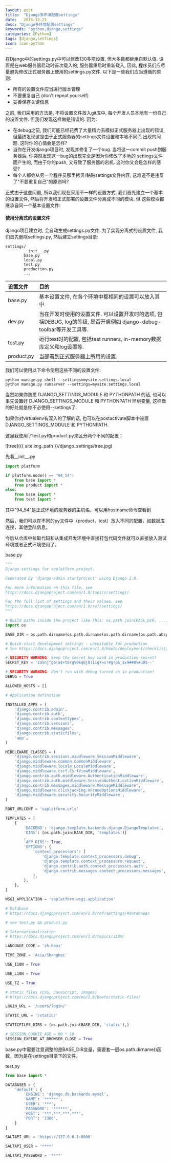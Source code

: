 ```yaml
---
layout: post
title:  "Django多环境配置settings"
date:   2015-12-21
desc: "Django多环境配置settings"
keywords: "python,django,settings"
categories: [Python]
tags: [django,settings]
icon: icon-python
---
```


在Django中的settings.py中可以修改130多项设置, 但大多数都继承自默认值. 设置是在web服务器启动时首次载入的, 服务器重启时重新载入, 因此, 程序员们应尽量避免修改正式服务器上使用的settings.py文件. 以下是一些我们应当遵循的原则:

* 所有的设置文件应当进行版本管理
* 不要重复自己 (don't repeat yourself)
* 妥善保存关键信息

之前, 我们采用的方法是, 不将设置文件放入git库中, 每个开发人员本地有一份自己的设置文件. 但我们发现这样做是错误的. 因为:

* 在debug之前, 我们可能已经花费了大量精力去模拟正式服务器上出现的错误, 但最终发现这是由于正式服务器的settings文件设置和本地不同而 出现的问题. 这时你的心情会是怎样?
* 当你在开发django项目时, 发现并修复了一个bug. 当将这一commit push到服务器后, 你突然发现这一bug的出现完全是因为你修改了本地的 settings文件而产生的, 而由于你的push, 又导致了服务器的宕机. 这时你又会是怎样的感受?
* 每个人都会从另一个程序员那里拷贝/黏贴settings文件内容, 这难道不是违反了"不要重复自己"的原则吗?

正式由于这些问题, 所以我们现在采用不一样的设置方式. 我们首先建立一个基本的设置文件, 然后将开发和正式部署的设置文件分离成不同的模块, 但 这些模块都继承自同一个基本设置文件:

#### 使用分离式的设置文件
django项目建立时, 会自动生成settings.py文件. 为了实现分离式的设置文件, 我们首先删除settings.py, 然后建立settings目录:

```
settings/
        __init__.py
        base.py
        local.py
        test.py
        production.py
        ...
```

| 设置文件 | 目的 |
|:------ |:---- |
| base.py | 基本设置文件, 在各个环境中都相同的设置可以放入其中. |
| dev.py | 当在开发时使用的设置文件. 可以设置开发时的选项, 包括DEBUG, log的等级, 是否开启例如 django-debug-toolbar等开发工具等. |
| test.py | 运行test时的配置, 包括test runners, in-memory数据库定义和log设置等. |
| product.py | 当部署到正式服务器上所用的设置. |

我们可以使用以下命令使用这些不同的设置文件:

```
python manage.py shell --settings=mysite.settings.local
python manage.py runserver --settings=mysite.settings.local
```

当然如果你熟悉 DJANGO_SETTINGS_MODULE 和 PYTHONPATH 的话, 也可以事先设置好 DJANGO_SETTINGS_MODULE 和 PYTHONPATH 环境变量, 这样做的好处就是你不必使用--settings了.

如果你对virtualenv有深入的了解的话, 也可以在postactivate脚本中设置 DJANGO_SETTINGS_MODULE 和 PYTHONPATH.

这里我使用了test.py和product.py来区分两个不同的配置：

![tree]({{ site.img_path }}/django_settings/tree.jpg)

先看__init__.py

``` python
import platform

if platform.node() == "94_54":
    from base import *
    from product import *
else:
    from base import *
    from test import *
```

其中"94_54"是正式环境的服务器的主机名，可以用hostname命令查看到

然后，我们可以在不同的py文件中（product，test）放入不同的配置，如数据库连接，其他登陆信息。

今后从仓库中拉取代码和从集成开发环境中直接打包代码文件就可以直接放入测试环境或者正式环境使用了。

base.py

``` python
"""
Django settings for saplatform project.

Generated by 'django-admin startproject' using Django 1.8.

For more information on this file, see
https://docs.djangoproject.com/en/1.8/topics/settings/

For the full list of settings and their values, see
https://docs.djangoproject.com/en/1.8/ref/settings/
"""

# Build paths inside the project like this: os.path.join(BASE_DIR, ...)
import os

BASE_DIR = os.path.dirname(os.path.dirname(os.path.dirname(os.path.abspath(__file__))))

# Quick-start development settings - unsuitable for production
# See https://docs.djangoproject.com/en/1.8/howto/deployment/checklist/

# SECURITY WARNING: keep the secret key used in production secret!
SECRET_KEY = 'za5nj^ga!a$+t8rg%9kq8j8)1ig7=s!#g!p&_$x9##8%#u0$--'

# SECURITY WARNING: don't run with debug turned on in production!
DEBUG = True

ALLOWED_HOSTS = []

# Application definition

INSTALLED_APPS = (
    'django.contrib.admin',
    'django.contrib.auth',
    'django.contrib.contenttypes',
    'django.contrib.sessions',
    'django.contrib.messages',
    'django.contrib.staticfiles',
    'app',
)

MIDDLEWARE_CLASSES = (
    'django.contrib.sessions.middleware.SessionMiddleware',
    'django.middleware.common.CommonMiddleware',
    'django.middleware.locale.LocaleMiddleware',
    'django.middleware.csrf.CsrfViewMiddleware',
    'django.contrib.auth.middleware.AuthenticationMiddleware',
    'django.contrib.auth.middleware.SessionAuthenticationMiddleware',
    'django.contrib.messages.middleware.MessageMiddleware',
    'django.middleware.clickjacking.XFrameOptionsMiddleware',
    'django.middleware.security.SecurityMiddleware',
)

ROOT_URLCONF = 'saplatform.urls'

TEMPLATES = [
    {
        'BACKEND': 'django.template.backends.django.DjangoTemplates',
        'DIRS': [os.path.join(BASE_DIR, 'templates')]
        ,
        'APP_DIRS': True,
        'OPTIONS': {
            'context_processors': [
                'django.template.context_processors.debug',
                'django.template.context_processors.request',
                'django.contrib.auth.context_processors.auth',
                'django.contrib.messages.context_processors.messages',
            ],
        },
    },
]

WSGI_APPLICATION = 'saplatform.wsgi.application'

# Database
# https://docs.djangoproject.com/en/1.8/ref/settings/#databases

# see test.py && product.py

# Internationalization
# https://docs.djangoproject.com/en/1.8/topics/i18n/

LANGUAGE_CODE = 'zh-hans'

TIME_ZONE = 'Asia/Shanghai'

USE_I18N = True

USE_L10N = True

USE_TZ = True

# Static files (CSS, JavaScript, Images)
# https://docs.djangoproject.com/en/1.8/howto/static-files/

LOGIN_URL = '/users/login/'

STATIC_URL = '/static/'

STATICFILES_DIRS = (os.path.join(BASE_DIR, 'static'),)

# SESSION_COOKIE_AGE = 60 * 10
SESSION_EXPIRE_AT_BROWSER_CLOSE = True

```

base.py中需要注意调整的是BASE_DIR变量，需要套一层os.path.dirname()函数，因为是在settings目录下的文件。

test.py

``` python
from base import *

DATABASES = {
    'default': {
        'ENGINE': 'django.db.backends.mysql',
        'NAME': '******',
        'USER': '***',
        'PASSWORD': '******',
        'HOST': '***.***.***.***',
        'PORT': '3306',
    }
}

SALTAPI_URL = 'https://127.0.0.1:8000'

SALTAPI_USER = '****'

SALTAPI_PASSWORD = '****'
```
